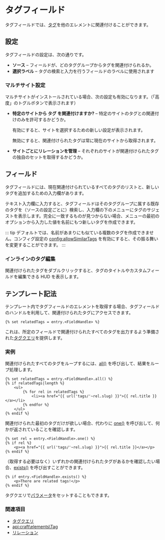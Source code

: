 # タグフィールド

タグフィールドでは、[タグ](tags.md)を他のエレメントに関連付けることができます。

## 設定

タグフィールドの設定は、次の通りです。

- **ソース** – フィールドが、どのタググループからタグを関連付けられるか。
- **選択ラベル** – タグの検索と入力を行うフィールドのラベルに使用されます

### マルチサイト設定

マルチサイトがインストールされている場合、次の設定も有効になります。（「高度」のトグルボタンで表示されます）

- **特定のサイトから タグ を関連付けますか?** – 特定のサイトのタグとの関連付けのみを許可するかどうか。

   有効にすると、サイトを選択するための新しい設定が表示されます。

   無効にすると、関連付けられたタグは常に現在のサイトから取得されます。

- **サイトごとにリレーションを管理** – それぞれのサイトが関連付けられたタグの独自のセットを取得するかどうか。

## フィールド

タグフィールドには、現在関連付けられているすべてのタグのリストと、新しいタグを追加するための入力欄があります。

テキスト入力欄に入力すると、タグフィールドはそのタググループに属する既存のタグを（ソースの設定ごとに）検索し、入力欄の下のメニューにタグのサジェストを表示します。完全に一致するものが見つからない場合、メニューの最初のオプションから入力した値を名前にもつ新しいタグを作成できます。

::: tip
デフォルトでは、名前があまりにも似ている複数のタグを作成できません。コンフィグ設定の <config:allowSimilarTags> を有効にすると、その振る舞いを変更することができます。
:::

### インラインのタグ編集

関連付けられたタグをダブルクリックすると、タグのタイトルやカスタムフィールドを編集できる HUD を表示します。

## テンプレート記法

テンプレート内でタグフィールドのエレメントを取得する場合、タグフィールドのハンドルを利用して、関連付けられたタグにアクセスできます。

```twig
{% set relatedTags = entry.<FieldHandle> %}
```

これは、所定のフィールドで関連付けられたすべてのタグを出力するよう準備された[タグクエリ](dev/element-queries/tag-queries.md)を提供します。

### 実例

関連付けられたすべてのタグをループするには、[all()](api:craft\db\Query::all()) を呼び出して、結果をループ処理します。

```twig
{% set relatedTags = entry.<FieldHandle>.all() %}
{% if relatedTags|length %}
    <ul>
        {% for rel in relatedTags %}
            <li><a href="{{ url('tags/'~rel.slug) }}">{{ rel.title }}</a></li>
        {% endfor %}
    </ul>
{% endif %}
```

関連付けられた最初のタグだけが欲しい場合、代わりに [one()](api:craft\db\Query::one()) を呼び出して、何かが返されていることを確認します。

```twig
{% set rel = entry.<FieldHandle>.one() %}
{% if rel %}
    <p><a href="{{ url('tags/'~rel.slug) }}">{{ rel.title }}</a></p>
{% endif %}
```

（取得する必要はなく）いずれかの関連付けられたタグがあるかを確認したい場合、[exists()](api:craft\db\Query::exists()) を呼び出すことができます。

```twig
{% if entry.<FieldHandle>.exists() %}
    <p>There are related tags!</p>
{% endif %}
```

タグクエリで[パラメータ](dev/element-queries/tag-queries.md#parameters)をセットすることもできます。

### 関連項目

* [タグクエリ](dev/element-queries/tag-queries.md)
* <api:craft\elements\Tag>
* [リレーション](relations.md)


